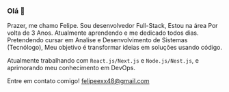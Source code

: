 ### Olá 👋

Prazer, me chamo Felipe. Sou desenvolvedor Full-Stack, Estou na área Por volta de 3 Anos. Atualmente aprendendo e me dedicado todos dias.
Pretendendo cursar em Analise e Desenvolvimento de Sistemas (Tecnólogo), Meu objetivo é transformar ideias em soluções usando código.

Atualmente trabalhando com `React.js/Next.js` e `Node.js/Nest.js`, e aprimorando meu conhecimento em DevOps.

Entre em contato comigo! felipeexx48@gmail.com
